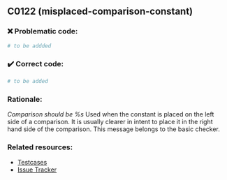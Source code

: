 ## C0122 (misplaced-comparison-constant)

### :x: Problematic code:

```python
# to be addded
```

### :heavy_check_mark: Correct code:

```python
# to be added
```

### Rationale:

 *Comparison should be %s*
  Used when the constant is placed on the left side of a comparison. It is
  usually clearer in intent to place it in the right hand side of the
  comparison. This message belongs to the basic checker.



### Related resources:

- [Testcases](#)
- [Issue Tracker](https://github.com/PyCQA/pylint/issues?q=is%3Aissue+%22misplaced-comparison-constant%22+OR+%22C0122%22)
